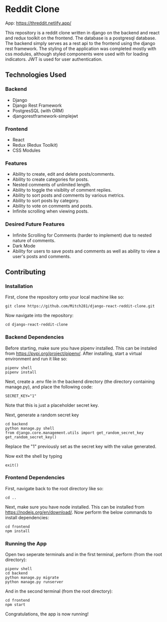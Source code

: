 
# Reddit Clone

App: https://threddit.netlify.app/


This repository is a reddit clone written in 
django on the backend and react and redux 
toolkit on the frontend. The database is a postgresql 
database. The backend simply serves as a rest api to 
the frontend using the django rest framework. The 
styling of the application was completed mostly with 
css modules, although styled components were used 
with for loading indicators. JWT is used for user 
authentication.

## Technologies Used
### Backend
- Django
- Django Rest Framework
- PostgresSQL (with ORM)
- djangorestframework-simplejwt
### Frontend
- React
- Redux (Redux Toolkit)
- CSS Modules
### Features
- Ability to create, edit and delete posts/comments.
- Ability to create categories for posts.
- Nested comments of unlimited length.
- Ability to toggle the visiblity of comment replies.
- Ability to sort posts and comments by various metrics.
- Ability to sort posts by category.
- Ability to vote on comments and posts.
- Infinite scrolling when viewing posts.
### Desired Future Features
- Infinite Scrolling for Comments (harder to implement) due to nested nature of comments.
- Dark Mode
- Ability for users to save posts and comments as well as ability to view a user's posts and comments.
## Contributing
### Installation
First, clone the repository onto your local machine
like so:
```
git clone https://github.com/Mitch281/django-react-reddit-clone.git
```
Now navigate into the repository:
```
cd django-react-reddit-clone
```
### Backend Dependencies
Before starting, make sure you have pipenv installed.
This can be instaled from https://pypi.org/project/pipenv/.
After installing, start a virtual environment and run
it like so:
```
pipenv shell
pipenv install
```
Next, create a .env file in the backend directory (the directory containing manage.py), and place the following code:
```
SECRET_KEY="1"
```
Note that this is just a placeholder secret key.


Next, generate a random secret key
```
cd backend
python manage.py shell
from django.core.management.utils import get_random_secret_key
get_random_secret_key()
```
Replace the "1" previously set as the secret key with the value generated.

Now exit the shell by typing 
```
exit()
```

### Frontend Dependencies
First, navigate back to the root directory like so:
```
cd ..
```
Next, make sure you have node installed. This can be installed from
https://nodejs.org/en/download/.
Now perform the below commands to install dependencies:
```
cd frontend
npm install
```
### Running the App
Open two seperate terminals and 
in the first terminal, perform (from the root directory):
```
pipenv shell
cd backend
python manage.py migrate
python manage.py runserver
```
And in the second terminal (from the root directory):
```
cd frontend
npm start
```
Congratulations, the app is now running!
